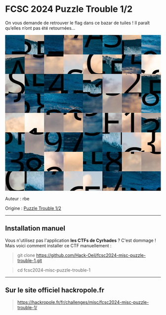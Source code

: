# FCSC 2024 Puzzle Trouble 1/2

On vous demande de retrouver le flag dans ce bazar de tuiles ! Il paraît qu’elles n’ont pas été retournées…

![puzzle-trouble-easy.jpg](puzzle-trouble-easy.jpg)


Auteur : rbe

Origine : [Puzzle Trouble 1/2](https://hackropole.fr/fr/challenges/misc/fcsc2024-misc-puzzle-trouble-1/)


-----------

## Installation manuel
Vous n'utilisez pas l'application **les CTFs de Cyrhades** ? C'est dommage !
Mais voici comment installer ce CTF manuellement :

> git clone https://github.com/Hack-Oeil/fcsc2024-misc-puzzle-trouble-1.git

> cd fcsc2024-misc-puzzle-trouble-1


-----------

## Sur le site officiel hackropole.fr
> https://hackropole.fr/fr/challenges/misc/fcsc2024-misc-puzzle-trouble-1/